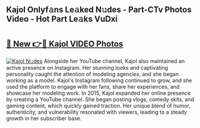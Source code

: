## Kajol Onlyf𝚊ns Le𝚊ked N𝚞des - Part-CTv Photos Video - Hot Part Le𝚊ks VuDxi

# <h2><a href="http://ac32813.deff.icu/?id=Kajol">🔗 New 👉🔴 Kajol VIDEO Photos</a></h2>

[![Kajol N𝚞des](https://i.imgur.com/rIISA9y.gif)](http://ac32813.deff.icu/?id=Kajol)
Alongside her YouTube channel, Kajol also maintained an active presence on Instagram. Her stunning looks and captivating personality caught the attention of modeling agencies, and she began working as a model. Kajol's Instagram following continued to grow, and she used the platform to engage with her fans, share her experiences, and showcase her modeling work. In 2015, Kajol expanded her online presence by creating a YouTube channel. She began posting vlogs, comedy skits, and gaming content, which quickly gained traction. Her unique blend of humor, authenticity, and vulnerability resonated with viewers, leading to a steady growth in her subscriber base.
